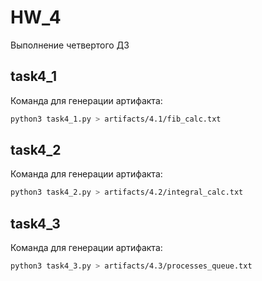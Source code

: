 # HW_4

Выполнение четвертого ДЗ

## task4_1

Команда для генерации артифакта:
```bash
python3 task4_1.py > artifacts/4.1/fib_calc.txt
```

## task4_2

Команда для генерации артифакта:
```bash
python3 task4_2.py > artifacts/4.2/integral_calc.txt
```

## task4_3

Команда для генерации артифакта:
```bash
python3 task4_3.py > artifacts/4.3/processes_queue.txt
```